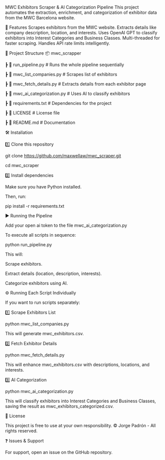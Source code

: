 MWC Exhibitors Scraper & AI Categorization Pipeline
This project automates the extraction, enrichment, and categorization of exhibitor data from the MWC Barcelona website.

🚀 Features
Scrapes exhibitors from the MWC website.
Extracts details like company description, location, and interests.
Uses OpenAI GPT to classify exhibitors into Interest Categories and Business Classes.
Multi-threaded for faster scraping.
Handles API rate limits intelligently.

📂 Project Structure
📦 mwc_scrapper

 ┣ 📜 run_pipeline.py                 # Runs the whole pipeline sequentially
 
 ┣ 📜 mwc_list_companies.py           # Scrapes list of exhibitors
 
 ┣ 📜 mwc_fetch_details.py            # Extracts details from each exhibitor page
 
 ┣ 📜 mwc_ai_categorization.py        # Uses AI to classify exhibitors
 
 ┣ 📜 requirements.txt                 # Dependencies for the project
 
 ┣ 📜 LICENSE                          # License file
 
 ┣ 📜 README.md                        # Documentation
 

🛠️ Installation


1️⃣ Clone this repository

git clone https://github.com/maxwellaw/mwc_scraper.git

cd mwc_scraper


2️⃣ Install dependencies

Make sure you have Python installed. 

Then, run:

pip install -r requirements.txt


▶️ Running the Pipeline

Add your open ai token to the file mwc_ai_categorization.py

To execute all scripts in sequence:

python run_pipeline.py

This will:

Scrape exhibitors.

Extract details (location, description, interests).

Categorize exhibitors using AI.

⚙️ Running Each Script Individually

If you want to run scripts separately:


1️⃣ Scrape Exhibitors List

python mwc_list_companies.py

This will generate mwc_exhibitors.csv.

2️⃣ Fetch Exhibitor Details

python mwc_fetch_details.py

This will enhance mwc_exhibitors.csv with descriptions, locations, and interests.

3️⃣ AI Categorization

python mwc_ai_categorization.py

This will classify exhibitors into Interest Categories and Business Classes, saving the result as mwc_exhibitors_categorized.csv.



📜 License

This project is free to use at your own responsibility. © Jorge Padrón - All rights reserved.


❓ Issues & Support

For support, open an issue on the GitHub repository.

